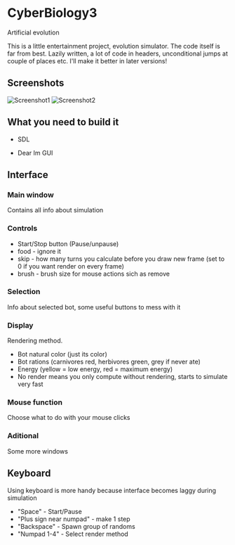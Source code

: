 # CyberBiology3
Artificial evolution

This is a little entertainment project, evolution simulator. The code itself is far from best. Lazily written, a lot of code in headers, unconditional jumps at couple of places etc. I'll make it better in later versions!


## Screenshots

![Screenshot1](/Screenshots/1.png?raw=true "Screenshot1")
![Screenshot2](/Screenshots/3.png?raw=true "Screenshot2")


## What you need to build it

+ SDL

+ Dear Im GUI


## Interface

### Main window
Contains all info about simulation

### Controls
+ Start/Stop button (Pause/unpause)
+ food - ignore it
+ skip - how many turns you calculate before you draw new frame (set to 0 if you want render on every frame)
+ brush - brush size for mouse actions sich as remove

### Selection
Info about selected bot, some useful buttons to mess with it

### Display
Rendering method. 
+ Bot natural color (just its color)
+ Bot rations (carnivores red, herbivores green, grey if never ate)
+ Energy (yellow = low energy, red = maximum energy)
+ No render means you only compute without rendering, starts to simulate very fast

### Mouse function
Choose what to do with your mouse clicks

### Aditional
Some more windows


## Keyboard

Using keyboard is more handy because interface becomes laggy during simulation

+ "Space" - Start/Pause
+ "Plus sign near numpad" - make 1 step
+ "Backspace" - Spawn group of randoms
+ "Numpad 1-4" - Select render method

